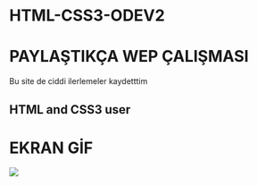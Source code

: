 # HTML-CSS3-ODEV2
<h1>PAYLAŞTIKÇA WEP ÇALIŞMASI </h1>

<p>Bu site de ciddi ilerlemeler kaydetttim </p>

<h2> HTML and CSS3 user</h2>

<h1>EKRAN GİF</h1>

![](paylastikca.gif)